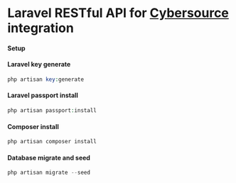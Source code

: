 # Laravel RESTful API for [Cybersource](https://www.cybersource.com/en-us.html) integration

#### Setup

#### Laravel key generate
```php
php artisan key:generate
```
#### Laravel passport install
```php
php artisan passport:install
```
#### Composer install
```php
php artisan composer install
```
#### Database migrate and seed
```php
php artisan migrate --seed
```

